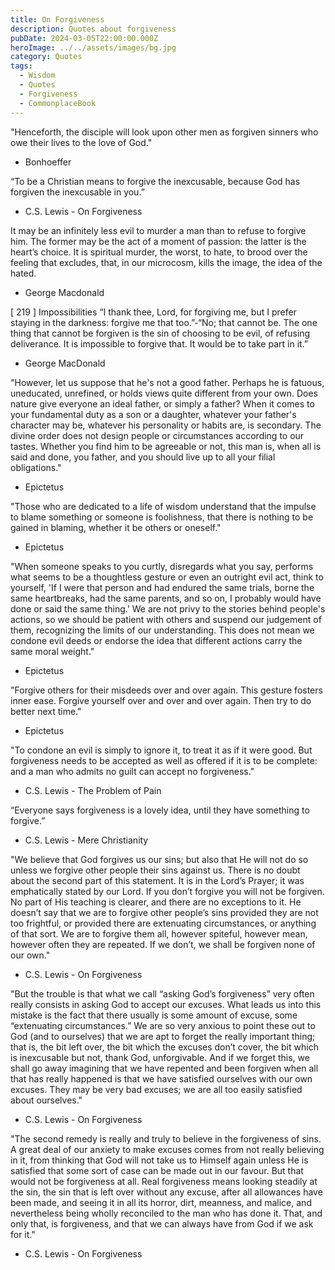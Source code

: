 ```yaml
---
title: On Forgiveness
description: Quotes about forgiveness
pubDate: 2024-03-05T22:00:00.000Z
heroImage: ../../assets/images/bg.jpg
category: Quotes
tags:
  - Wisdom
  - Quotes
  - Forgiveness
  - CommonplaceBook
---
```


"Henceforth, the disciple will look upon other men as forgiven sinners who owe their lives to the love of God." 
- Bonhoeffer

“To be a Christian means to forgive the inexcusable, because God has forgiven the inexcusable in you.”
- C.S. Lewis - On Forgiveness

It may be an infinitely less evil to murder a man than to refuse to forgive him. The former may be the act of a moment of passion: the latter is the heart’s choice. It is spiritual murder, the worst, to hate, to brood over the feeling that excludes, that, in our microcosm, kills the image, the idea of the hated.
- George Macdonald

\[ 219 \] Impossibilities
“I thank thee, Lord, for forgiving me, but I prefer staying in the darkness: forgive me that too.”-“No; that cannot be. The one thing that cannot be forgiven is the sin of choosing to be evil, of refusing deliverance. It is impossible to forgive that. It would be to take part in it.”
- George MacDonald

"However, let us suppose that he's not a good father. Perhaps he is fatuous, uneducated, unrefined, or holds views quite different from your own. Does nature give everyone an ideal father, or simply a father? When it comes to your fundamental duty as a son or a daughter, whatever your father's character may be, whatever his personality or habits are, is secondary. The divine order does not design people or circumstances according to our tastes. Whether you find him to be agreeable or not, this man is, when all is said and done, you father, and you should live up to all your filial obligations."
- Epictetus 

"Those who are dedicated to a life of wisdom understand that the impulse to blame something or someone is foolishness, that there is nothing to be gained in blaming, whether it be others or oneself."
- Epictetus 

"When someone speaks to  you curtly, disregards what you say, performs what seems to be a thoughtless gesture or even an outright evil act, think to yourself, 'If I were that person and had endured the same trials, borne the same heartbreaks, had the same parents, and so on, I probably would have done or said the same thing.' We are not privy to the stories behind people's actions, so we should be patient with others and suspend our judgement of them, recognizing the limits of our understanding. This does not mean we condone evil deeds or endorse the idea that different actions carry the same moral weight."
- Epictetus

"Forgive others for their misdeeds over and over again. This gesture fosters inner ease. Forgive yourself over and over and over again. Then try to do better next time."
- Epictetus

"To condone an evil is simply to ignore it, to treat it as if it were good. But forgiveness needs to be accepted as well as offered if it is to be complete: and a man who admits no guilt can accept no forgiveness."
- C.S. Lewis - The Problem of Pain

“Everyone says forgiveness is a lovely idea, until they have something to forgive.”
- C.S. Lewis - Mere Christianity

"We believe that God forgives us our sins; but also that He will not do so unless we forgive other people their sins against us. There is no doubt about the second part of this statement. It is in the Lord’s Prayer; it was emphatically stated by our Lord. If you don’t forgive you will not be forgiven. No part of His teaching is clearer, and there are no exceptions to it. He doesn’t say that we are to forgive other people’s sins provided they are not too frightful, or provided there are extenuating circumstances, or anything of that sort. We are to forgive them all, however spiteful, however mean, however often they are repeated. If we don’t, we shall be forgiven none of our own."
- C.S. Lewis - On Forgiveness

"But the trouble is that what we call “asking God’s forgiveness” very often really consists in asking God to accept our excuses. What leads us into this mistake is the fact that there usually is some amount of excuse, some “extenuating circumstances.” We are so very anxious to point these out to God (and to ourselves) that we are apt to forget the really important thing; that is, the bit left over, the bit which the excuses don’t cover, the bit which is inexcusable but not, thank God, unforgivable. And if we forget this, we shall go away imagining that we have repented and been forgiven when all that has really happened is that we have satisfied ourselves with our own excuses. They may be very bad excuses; we are all too easily satisfied about ourselves."
- C.S. Lewis - On Forgiveness

"The second remedy is really and truly to believe in the forgiveness of sins. A great deal of our anxiety to make excuses comes from not really believing in it, from thinking that God will not take us to Himself again unless He is satisfied that some sort of case can be made out in our favour. But that would not be forgiveness at all. Real forgiveness means looking steadily at the sin, the sin that is left over without any excuse, after all allowances have been made, and seeing it in all its horror, dirt, meanness, and malice, and nevertheless being wholly reconciled to the man who has done it. That, and only that, is forgiveness, and that we can always have from God if we ask for it."
- C.S. Lewis - On Forgiveness


